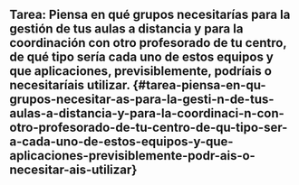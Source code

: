 ## Tarea: Piensa en qué grupos necesitarías para la gestión de tus aulas a distancia y para la coordinación con otro profesorado de tu centro, de qué tipo sería cada uno de estos equipos y que aplicaciones, previsiblemente, podríais o necesitaríais utilizar. {#tarea-piensa-en-qu-grupos-necesitar-as-para-la-gesti-n-de-tus-aulas-a-distancia-y-para-la-coordinaci-n-con-otro-profesorado-de-tu-centro-de-qu-tipo-ser-a-cada-uno-de-estos-equipos-y-que-aplicaciones-previsiblemente-podr-ais-o-necesitar-ais-utilizar}